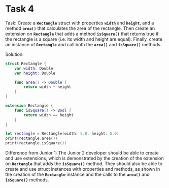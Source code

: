 # Task 4

Task: Create a **`Rectangle`** struct with properties **`width`** and
**`height`**, and a method **`area()`** that calculates the area of the
rectangle. Then create an extension on **`Rectangle`** that adds a method
**`isSquare()`** that returns true if the rectangle is a square (i.e. its width
and height are equal). Finally, create an instance of **`Rectangle`** and call
both the **`area()`** and **`isSquare()`** methods.

Solution:

```swift
struct Rectangle {
    var width: Double
    var height: Double

    func area() -> Double {
        return width * height
    }
}

extension Rectangle {
    func isSquare() -> Bool {
        return width == height
    }
}

let rectangle = Rectangle(width: 5.0, height: 5.0)
print(rectangle.area())
print(rectangle.isSquare())
```

Difference from Junior 1: The Junior 2 developer should be able to create and
use extensions, which is demonstrated by the creation of the extension on
**`Rectangle`** that adds the **`isSquare()`** method. They should also be able
to create and use struct instances with properties and methods, as shown in the
creation of the **`Rectangle`** instance and the calls to the **`area()`** and
**`isSquare()`** methods.
